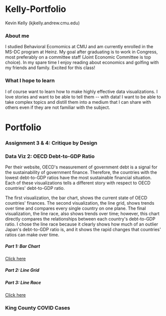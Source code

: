 # Kelly-Portfolio
Kevin Kelly (kjkelly.andrew.cmu.edu)

### About me
I studied Behavioral Ecomomics at CMU and am currently enrolled in the MS-DC program at Heinz. My goal after graduating is to work in Congress, most preferably on a committee staff (Joint Economic Committee is top choice). In my spare time I enjoy reading about economics and golfing with my friends and family. Excited for this class!

### What I hope to learn
I of course want to learn how to make highly effective data visualizations. I love stories and want to be able to tell them -- with data! I want to be able to take complex topics and distill them into a medium that I can share with others even if they are not familiar with the subject.

# Portfolio

### Assignment 3 & 4: Critique by Design

### Data Viz 2: OECD Debt-to-GDP Ratio

Per their website, OECD's measurement of government debt is a signal for the sustainability of government finance. Therefore, the countries with the lowest debt-to-GDP ratios have the most sustainable financial situation. Each of these visualizations tells a different story with respect to OECD countries' debt-to-GDP ratio.

The first visualization, the bar chart, shows the current state of OECD countries' finances. The second visualization, the line grid, shows trends over time and compares every single country on one plane. The final visualization, the line race, also shows trends over time; however, this chart directly compares the relationships between each country's debt-to-GDP ratio. I chose the line race because it clearly shows how much of an outlier Japan's debt-to-GDP ratio is, and it shows the rapid changes that countries' ratios can make over time.

##### Part 1: Bar Chart

[Click here](/dataviz2.md)

##### Part 2: Line Grid

<div class="flourish-embed flourish-chart" data-src="visualisation/8565187"><script src="https://public.flourish.studio/resources/embed.js"></script></div>

##### Part 3: Line Race

[Click here](/dataviz2.3.md)

### King County COVID Cases

<div class="flourish-embed flourish-chart" data-src="visualisation/8529804"><script src="https://public.flourish.studio/resources/embed.js"></script></div>

